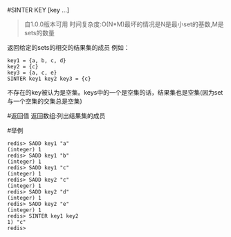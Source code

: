 #SINTER KEY \[key ...\]
>自1.0.0版本可用
时间复杂度:O(N*M)最坏的情况是N是最小set的基数,M是sets的数量

返回给定的sets的相交的结果集的成员
例如：

    key1 = {a, b, c, d}
    key2 = {c}
    key3 = {a, c, e}
    SINTER key1 key2 key3 = {c}
    
不存在的key被认为是空集。keys中的一个是空集的话，结果集也是空集(因为set与一个空集的交集总是空集)

#返回值
返回数组:列出结果集的成员

#举例
    
    redis> SADD key1 "a"
    (integer) 1
    redis> SADD key1 "b"
    (integer) 1
    redis> SADD key1 "c"
    (integer) 1
    redis> SADD key2 "c"
    (integer) 1
    redis> SADD key2 "d"
    (integer) 1
    redis> SADD key2 "e"
    (integer) 1
    redis> SINTER key1 key2
    1) "c"
    redis> 
    